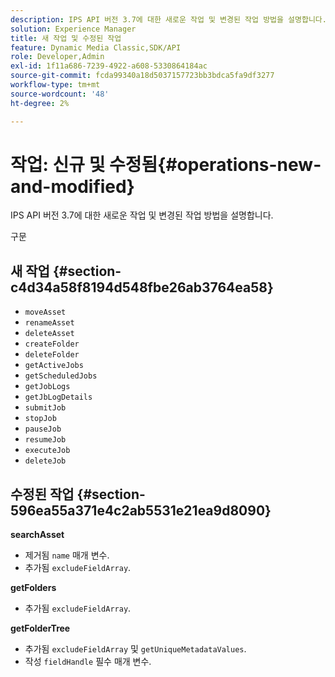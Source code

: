 ```yaml
---
description: IPS API 버전 3.7에 대한 새로운 작업 및 변경된 작업 방법을 설명합니다.
solution: Experience Manager
title: 새 작업 및 수정된 작업
feature: Dynamic Media Classic,SDK/API
role: Developer,Admin
exl-id: 1f11a686-7239-4922-a608-5330864184ac
source-git-commit: fcda99340a18d5037157723bb3bdca5fa9df3277
workflow-type: tm+mt
source-wordcount: '48'
ht-degree: 2%

---
```


# 작업: 신규 및 수정됨{#operations-new-and-modified}

IPS API 버전 3.7에 대한 새로운 작업 및 변경된 작업 방법을 설명합니다.

구문

## 새 작업 {#section-c4d34a58f8194d548fbe26ab3764ea58}

* `moveAsset`
* `renameAsset`
* `deleteAsset`
* `createFolder`
* `deleteFolder`
* `getActiveJobs`
* `getScheduledJobs`
* `getJobLogs`
* `getJbLogDetails`
* `submitJob`
* `stopJob`
* `pauseJob`
* `resumeJob`
* `executeJob`
* `deleteJob`

## 수정된 작업 {#section-596ea55a371e4c2ab5531e21ea9d8090}

**searchAsset**

* 제거됨 `name` 매개 변수.
* 추가됨 `excludeFieldArray`.

**getFolders**

* 추가됨 `excludeFieldArray`.

**getFolderTree**

* 추가됨 `excludeFieldArray` 및 `getUniqueMetadataValues`.
* 작성 `fieldHandle` 필수 매개 변수.
